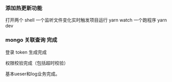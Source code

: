 ### 添加热更新功能

打开两个 shell
一个监听文件变化实时触发项目运行 yarn watch
一个跑程序 yarn dev

### mongo 关联查询  完成

登录 token 生成完成

权限校验完成（包括超时校验）

基本ueser和log业务完成。